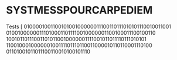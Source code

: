 # SYSTMESSPOURCARPEDIEM
Tests
[
010000100110010100100000011100110111010101110010011001
010010000001110100011011110010000001100100011100100110
100101101110011010110010000001111001011011110111010101
110010001000000100111101110110011000010110110001110100
01101001011011100110010100101110

